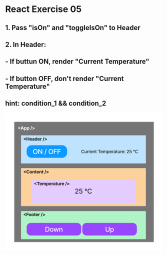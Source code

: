 # React Exercise 05

## 1. Pass "isOn" and "toggleIsOn" to Header

## 2. In Header:

## - If buttun ON, render "Current Temperature"

## - If button OFF, don't render "Current Temperature"

## hint: condition_1 && condition_2

![UI react exercise 02](react_jsx_exercise_02.png)
